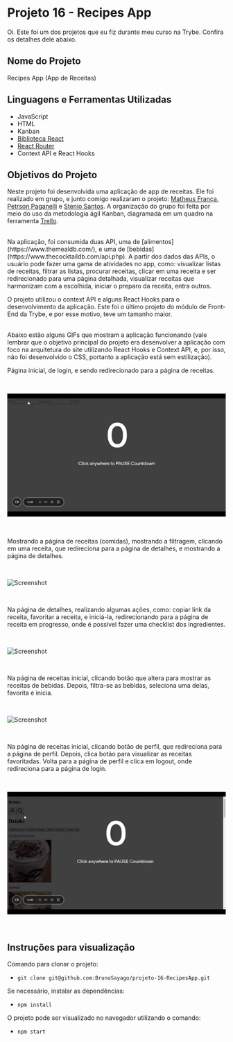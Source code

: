 # Projeto 16 - Recipes App

Oi. Este foi um dos projetos que eu fiz durante meu curso na Trybe. Confira os detalhes dele abaixo.




## Nome do Projeto
Recipes App (App de Receitas)

## Linguagens e Ferramentas Utilizadas

 - JavaScript
 - HTML
 - Kanban
 - [Biblioteca React](https://pt-br.reactjs.org/)
 - [React Router](https://reactrouter.com/en/main)
 - Context API e React Hooks


## Objetivos do Projeto
Neste projeto foi desenvolvida uma aplicação de app de receitas. Ele foi realizado em grupo, e junto comigo realizaram o projeto: [Matheus França](https://github.com/matfbs), [Petrson Paganelli](https://github.com/Peterson-Paganelli) e [Stenio Santos](https://github.com/StenioSantos97). A organização do grupo foi feita por meio do uso da metodologia ágil Kanban, diagramada em um quadro na ferramenta [Trello](https://trello.com/).

<br/>
Na aplicação, foi consumida duas API, uma de [alimentos](https://www.themealdb.com/), e uma de [bebidas](https://www.thecocktaildb.com/api.php). A partir dos dados das APIs, o usuário pode fazer uma gama de atividades no app, como: visualizar listas de receitas, filtrar as listas, procurar receitas, clicar em uma receita e ser redirecionado para uma página detalhada, visualizar receitas que harmonizam com a escolhida, iniciar o preparo da receita, entra outros.  

<br/>

O projeto utilizou o context API e alguns React Hooks para o desenvolvimento da aplicação. Este foi o último projeto do módulo de Front-End da Trybe, e por esse motivo, teve um tamanho maior.

<br/>
Abaixo estão alguns GIFs que mostram a aplicação funcionando (vale lembrar que o objetivo principal do projeto era desenvolver a aplicação com foco na arquitetura do site utilizando React Hooks e Context API, e, por isso, não foi desenvolvido o CSS, portanto a aplicação está sem estilização).
<br/>

Página inicial, de login, e sendo redirecionado para a página de receitas. 

<br/>

![Screenshot](screenshotLogin.gif)

<br/>

Mostrando a página de receitas (comidas), mostrando a filtragem, clicando em uma receita, que redireciona para a página de detalhes, e mostrando a página de detalhes.

<br/>

![Screenshot](screenshotMealsToDetails.gif)

<br/>

Na página de detalhes, realizando algumas ações, como: copiar link da receita, favoritar a receita, e iniciá-la, redirecionando para a página de receita em progresso, onde é possível fazer uma checklist dos ingredientes.

<br/>

![Screenshot](screenshotDetailsToProgress.gif)

<br/>

Na página de receitas inicial, clicando botão que altera para mostrar as receitas de bebidas. Depois, filtra-se as bebidas, seleciona uma delas, favorita e inicia. 

<br/>

![Screenshot](screenshotMealsToDrinks.gif)

<br/>


Na página de receitas inicial, clicando botão de perfil, que redireciona para a página de perfil. Depois, clica botão para visualizar as receitas favoritadas. Volta para a página de perfil e clica em logout, onde redireciona para a página de login.

<br/>

![Screenshot](screenshotProfile.gif)

<br/>


## Instruções para visualização
Comando para clonar o projeto:
 - `git clone git@github.com:BrunoSayago/projeto-16-RecipesApp.git`
 
Se necessário, instalar as dependências:
 - `npm install`
  
O projeto pode ser visualizado no navegador utilizando o comando:
- `npm start`
